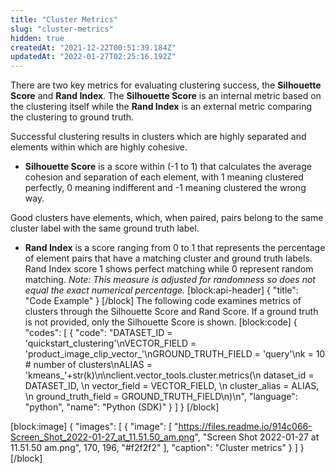 ```yaml
---
title: "Cluster Metrics"
slug: "cluster-metrics"
hidden: true
createdAt: "2021-12-22T00:51:39.184Z"
updatedAt: "2022-01-27T02:25:16.192Z"
---
```

There are two key metrics for evaluating clustering success, the **Silhouette Score** and **Rand Index**. The **Silhouette Score** is an internal metric based on the clustering itself while the **Rand Index** is an external metric comparing the clustering to ground truth.

Successful clustering results in clusters which are highly separated and elements within which are highly cohesive.

- **Silhouette Score** is a score within (-1 to 1) that calculates the average cohesion and separation of each element, with 1 meaning clustered perfectly, 0 meaning indifferent and -1 meaning clustered the wrong way.

Good clusters have elements, which, when paired, pairs belong to the same cluster label with the same ground truth label.


- **Rand Index** is a score ranging from 0 to 1 that represents the percentage of element pairs that have a matching cluster and ground truth labels. Rand Index score 1 shows perfect matching while 0 represent random matching. *Note: This measure is adjusted for randomness so does not equal the exact numerical percentage.*
[block:api-header]
{
  "title": "Code Example"
}
[/block]
The following code examines metrics of clusters through the Silhouette Score and Rand Score. If a ground truth is not provided, only the Silhouette Score is shown.
[block:code]
{
  "codes": [
    {
      "code": "DATASET_ID = 'quickstart_clustering'\nVECTOR_FIELD = 'product_image_clip_vector_'\nGROUND_TRUTH_FIELD = 'query'\nk = 10 # number of clusters\nALIAS = 'kmeans_'+str(k)\n\nclient.vector_tools.cluster.metrics(\n  dataset_id = DATASET_ID, \n  vector_field = VECTOR_FIELD, \n  cluster_alias = ALIAS, \n  ground_truth_field = GROUND_TRUTH_FIELD\n)\n",
      "language": "python",
      "name": "Python (SDK)"
    }
  ]
}
[/block]

[block:image]
{
  "images": [
    {
      "image": [
        "https://files.readme.io/914c066-Screen_Shot_2022-01-27_at_11.51.50_am.png",
        "Screen Shot 2022-01-27 at 11.51.50 am.png",
        170,
        196,
        "#f2f2f2"
      ],
      "caption": "Cluster metrics"
    }
  ]
}
[/block]
